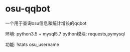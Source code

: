 # osu-qqbot
一个用于查询osu信息和统计增长的qqbot

环境: python3.5 + mysql5.7
python模块: requests,pymysql


功能:
!stats osu_username
